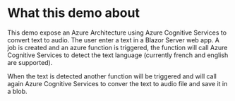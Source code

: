 # What this demo about

This demo expose an Azure Architecture using Azure Cognitive Services to convert text to audio.  The user enter a text in a Blazor Server web app.  A job is created and an azure function is triggered, the function will call Azure Cognitive Services to detect the text language (currently french and english are supported).

When the text is detected another function will be triggered and will call again Azure Cognitive Services to conver the text to audio file and save it in a blob.

